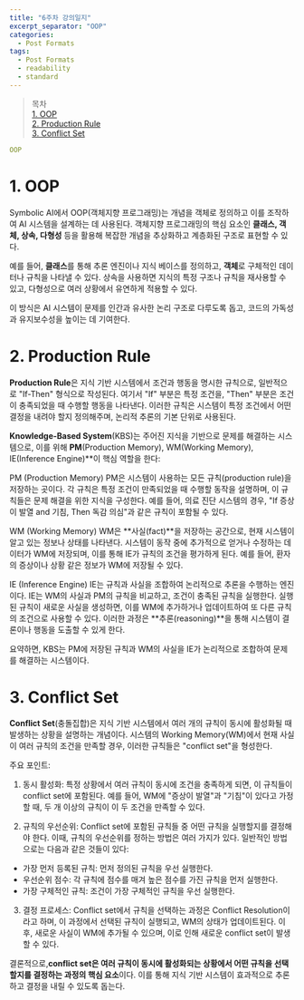 ```yaml
---
title: "6주차 강의일지"
excerpt_separator: "OOP"
categories:
  - Post Formats
tags:
  - Post Formats
  - readability
  - standard
---
```


> 목차  
> [1. OOP](#1-oop)  
> [2. Production Rule](#2-production-rule)  
> [3. Conflict Set](#3-conflice-set)  

```yaml
OOP
```
  
# 1. OOP
Symbolic AI에서 OOP(객체지향 프로그래밍)는 개념을 객체로 정의하고 이를 조작하여 AI 시스템을 설계하는 데 사용된다. 객체지향 프로그래밍의 핵심 요소인 **클래스, 객체, 상속, 다형성** 등을 활용해 복잡한 개념을 추상화하고 계층화된 구조로 표현할 수 있다.

예를 들어, **클래스**를 통해 추론 엔진이나 지식 베이스를 정의하고, **객체**로 구체적인 데이터나 규칙을 나타낼 수 있다. 상속을 사용하면 지식의 특정 구조나 규칙을 재사용할 수 있고, 다형성으로 여러 상황에서 유연하게 적용할 수 있다.

이 방식은 AI 시스템이 문제를 인간과 유사한 논리 구조로 다루도록 돕고, 코드의 가독성과 유지보수성을 높이는 데 기여한다.

# 2. Production Rule
**Production Rule**은 지식 기반 시스템에서 조건과 행동을 명시한 규칙으로, 일반적으로 "If-Then" 형식으로 작성된다. 여기서 "If" 부분은 특정 조건을, "Then" 부분은 조건이 충족되었을 때 수행할 행동을 나타낸다. 이러한 규칙은 시스템이 특정 조건에서 어떤 결정을 내려야 할지 정의해주며, 논리적 추론의 기본 단위로 사용된다.

**Knowledge-Based System**(KBS)는 주어진 지식을 기반으로 문제를 해결하는 시스템으로, 이를 위해 **PM**(Production Memory), WM(Working Memory), IE(Inference Engine)**이 핵심 역할을 한다:

PM (Production Memory)
PM은 시스템이 사용하는 모든 규칙(production rule)을 저장하는 곳이다. 각 규칙은 특정 조건이 만족되었을 때 수행할 동작을 설명하며, 이 규칙들은 문제 해결을 위한 지식을 구성한다. 예를 들어, 의료 진단 시스템의 경우, "If 증상이 발열 and 기침, Then 독감 의심"과 같은 규칙이 포함될 수 있다.

WM (Working Memory)
WM은 **사실(fact)**을 저장하는 공간으로, 현재 시스템이 알고 있는 정보나 상태를 나타낸다. 시스템이 동작 중에 추가적으로 얻거나 수정하는 데이터가 WM에 저장되며, 이를 통해 IE가 규칙의 조건을 평가하게 된다. 예를 들어, 환자의 증상이나 상황 같은 정보가 WM에 저장될 수 있다.

IE (Inference Engine)
IE는 규칙과 사실을 조합하여 논리적으로 추론을 수행하는 엔진이다. IE는 WM의 사실과 PM의 규칙을 비교하고, 조건이 충족된 규칙을 실행한다. 실행된 규칙이 새로운 사실을 생성하면, 이를 WM에 추가하거나 업데이트하여 또 다른 규칙의 조건으로 사용할 수 있다. 이러한 과정은 **추론(reasoning)**을 통해 시스템이 결론이나 행동을 도출할 수 있게 한다.

요약하면, KBS는 PM에 저장된 규칙과 WM의 사실을 IE가 논리적으로 조합하여 문제를 해결하는 시스템이다.

# 3. Conflict Set
**Conflict Set**(충돌집합)은 지식 기반 시스템에서 여러 개의 규칙이 동시에 활성화될 때 발생하는 상황을 설명하는 개념이다. 시스템의 Working Memory(WM)에서 현재 사실이 여러 규칙의 조건을 만족할 경우, 이러한 규칙들은 "conflict set"을 형성한다.

주요 포인트:
1. 동시 활성화: 특정 상황에서 여러 규칙이 동시에 조건을 충족하게 되면, 이 규칙들이 conflict set에 포함된다. 예를 들어, WM에 "증상이 발열"과 "기침"이 있다고 가정할 때, 두 개 이상의 규칙이 이 두 조건을 만족할 수 있다.

2. 규칙의 우선순위: Conflict set에 포함된 규칙들 중 어떤 규칙을 실행할지를 결정해야 한다. 이때, 규칙의 우선순위를 정하는 방법은 여러 가지가 있다. 일반적인 방법으로는 다음과 같은 것들이 있다:
  - 가장 먼저 등록된 규칙: 먼저 정의된 규칙을 우선 실행한다.
  - 우선순위 점수: 각 규칙에 점수를 매겨 높은 점수를 가진 규칙을 먼저 실행한다.
  - 가장 구체적인 규칙: 조건이 가장 구체적인 규칙을 우선 실행한다.
    
3. 결정 프로세스: Conflict set에서 규칙을 선택하는 과정은 Conflict Resolution이라고 하며, 이 과정에서 선택된 규칙이 실행되고, WM의 상태가 업데이트된다. 이후, 새로운 사실이 WM에 추가될 수 있으며, 이로 인해 새로운 conflict set이 발생할 수 있다.

결론적으로,**conflict set은 여러 규칙이 동시에 활성화되는 상황에서 어떤 규칙을 선택할지를 결정하는 과정의 핵심 요소**이다. 이를 통해 지식 기반 시스템이 효과적으로 추론하고 결정을 내릴 수 있도록 돕는다.
